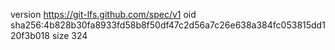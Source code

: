 version https://git-lfs.github.com/spec/v1
oid sha256:4b828b30fa8933fd58b8f50df47c2d56a7c26e638a384fc053815dd120f3b018
size 324
